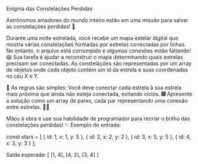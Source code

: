 Enigma das Constelações Perdidas


Astrônomos amadores do mundo inteiro estão em uma missão para salvar as constelações perdidas! 🌌

Durante uma noite estrelada, você recebe um mapa estelar digital que mostra várias constelações formadas por estrelas conectadas por linhas. No entanto, o arquivo está corrompido e algumas conexões estão faltando! 😱
Sua tarefa é ajudar a reconstruir o mapa determinando quais estrelas precisam ser conectadas. As constelações são representadas por um array de objetos onde cada objeto contém um id da estrela e suas coordenadas no céu X e Y.

📝 As regras são simples:
Você deve conectar cada estrela à sua estrela mais próxima que ainda não esteja conectada, evitando ciclos. 🎆
Apresente a solução como um array de pares, cada par representando uma conexão entre estrelas. 🌟🌠

Mãos à obra e use sua habilidade de programador para recriar o brilho das constelações perdidas! ✨
Exemplo de entrada:

const stars = [
  { id: 1, x: 1, y: 5 },
  { id: 2, x: 2, y: 2 },
  { id: 3, x: 5, y: 5 },
  { id: 4, x: 3, y: 3 }
];

Saída esperada:
[
  [1, 4],
  [4, 2],
  [3, 4]
]
